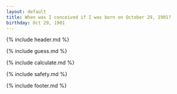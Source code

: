 ```yaml
---
layout: default
title: When was I conceived if I was born on October 29, 1901?
birthday: Oct 29, 1901
---
```


{% include header.md %}

{% include guess.md %}

{% include calculate.md %}

{% include safety.md %}

{% include footer.md %}



